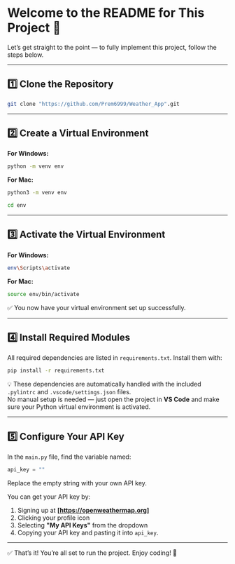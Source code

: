 # Welcome to the README for This Project 🚀

Let’s get straight to the point — to fully implement this project, follow the steps below.

---

## 1️⃣ Clone the Repository

```bash
git clone "https://github.com/Prem6999/Weather_App".git
```

---

## 2️⃣ Create a Virtual Environment

**For Windows:**
```bash
python -m venv env
```

**For Mac:**
```bash
python3 -m venv env
```

``` bash
cd env
```

---

## 3️⃣ Activate the Virtual Environment

**For Windows:**
```bash
env\Scripts\activate
```

**For Mac:**
```bash
source env/bin/activate
```

✅ You now have your virtual environment set up successfully.

---

## 4️⃣ Install Required Modules

All required dependencies are listed in `requirements.txt`. Install them with:

```bash
pip install -r requirements.txt
```

💡 These dependencies are automatically handled with the included `.pylintrc` and `.vscode/settings.json` files.  
No manual setup is needed — just open the project in **VS Code** and make sure your Python virtual environment is activated.

---

## 5️⃣ Configure Your API Key

In the `main.py` file, find the variable named:

```python
api_key = ""
```

Replace the empty string with your own API key.

You can get your API key by:
1. Signing up at **[https://openweathermap.org]**
2. Clicking your profile icon
3. Selecting **"My API Keys"** from the dropdown
4. Copying your API key and pasting it into `api_key`.

---

✅ That’s it! You’re all set to run the project. Enjoy coding! 🎉
